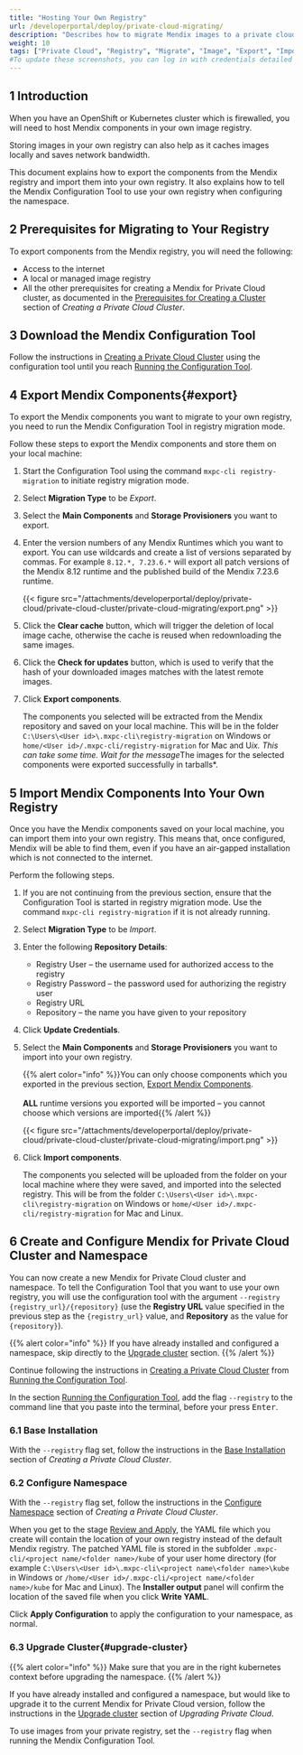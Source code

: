 ```yaml
---
title: "Hosting Your Own Registry"
url: /developerportal/deploy/private-cloud-migrating/
description: "Describes how to migrate Mendix images to a private cloud registry"
weight: 10
tags: ["Private Cloud", "Registry", "Migrate", "Image", "Export", "Import"]
#To update these screenshots, you can log in with credentials detailed in How to Update Screenshots Using Team Apps.
---
```


## 1 Introduction

When you have an OpenShift or Kubernetes cluster which is firewalled, you will need to host Mendix components in your own image registry.

Storing images in your own registry can also help as it caches images locally and saves network bandwidth.

This document explains how to export the components from the Mendix registry and import them into your own registry. It also explains how to tell the Mendix Configuration Tool to use your own registry when configuring the namespace.

## 2 Prerequisites for Migrating to Your Registry

To export components from the Mendix registry, you will need the following:

* Access to the internet
* A local or managed image registry
* All the other prerequisites for creating a Mendix for Private Cloud cluster, as documented in the [Prerequisites for Creating a Cluster](/developerportal/deploy/private-cloud-cluster/#prerequisites) section of *Creating a Private Cloud Cluster*.

## 3 Download the Mendix Configuration Tool

Follow the instructions in [Creating a Private Cloud Cluster](/developerportal/deploy/private-cloud-cluster/) using the configuration tool until you reach [Running the Configuration Tool](/developerportal/deploy/private-cloud-cluster/#running-the-tool).

## 4 Export Mendix Components{#export}

To export the Mendix components you want to migrate to your own registry, you need to run the Mendix Configuration Tool in registry migration mode.

Follow these steps to export the Mendix components and store them on your local machine:

1. Start the Configuration Tool using the command `mxpc-cli registry-migration` to initiate registry migration mode.
2. Select **Migration Type** to be *Export*.
3. Select the **Main Components** and **Storage Provisioners** you want to export.
4. Enter the version numbers of any Mendix Runtimes which you want to export. You can use wildcards and create a list of versions separated by commas. For example `8.12.*, 7.23.6.*` will export all patch versions of the Mendix 8.12 runtime and the published build of the Mendix 7.23.6 runtime.

    {{< figure src="/attachments/developerportal/deploy/private-cloud/private-cloud-cluster/private-cloud-migrating/export.png" >}}

5. Click the **Clear cache** button, which will trigger the deletion of local image cache, otherwise the cache is reused when redownloading the same images.   
6. Click the **Check for updates** button, which is used to verify that the hash of your downloaded images matches with the latest remote images.  
7. Click **Export components**.

    The components you selected will be extracted from the Mendix repository and saved on your local machine. This will be in the folder `C:\Users\<User id>\.mxpc-cli\registry-migration` on Windows or `home/<User id>/.mxpc-cli/registry-migration` for Mac and U*ix. This can take some time. Wait for the message*The images for the selected components were exported successfully in tarballs*.

## 5 Import Mendix Components Into Your Own Registry

Once you have the Mendix components saved on your local machine, you can import them into your own registry. This means that, once configured, Mendix will be able to find them, even if you have an air-gapped installation which is not connected to the internet.

Perform the following steps.

1. If you are not continuing from the previous section, ensure that the Configuration Tool is started in registry migration mode. Use the command `mxpc-cli registry-migration` if it is not already running.
2. Select **Migration Type** to be *Import*.
3. Enter the following **Repository Details**:

    * Registry User – the username used for authorized access to the registry
    * Registry Password – the password used for authorizing the registry user
    * Registry URL
    * Repository – the name you have given to your repository

4. Click **Update Credentials**. 
5. Select the **Main Components** and **Storage Provisioners** you want to import into your own registry.

    {{% alert color="info" %}}You can only choose components which you exported in the previous section, [Export Mendix Components](#export).<br/><br/>
    **ALL** runtime versions you exported will be imported – you cannot choose which versions are imported{{% /alert %}}

    {{< figure src="/attachments/developerportal/deploy/private-cloud/private-cloud-cluster/private-cloud-migrating/import.png" >}}

6. Click **Import components**.

    The components you selected will be uploaded from the folder on your local machine where they were saved, and imported into the selected registry. This will be from the folder `C:\Users\<User id>\.mxpc-cli\registry-migration` on Windows or `home/<User id>/.mxpc-cli/registry-migration` for Mac and Linux.

## 6 Create and Configure Mendix for Private Cloud Cluster and Namespace

You can now create a new Mendix for Private Cloud cluster and namespace. To tell the Configuration Tool that you want to use your own registry, you will use the configuration tool with the argument `--registry {registry_url}/{repository}` (use the **Registry URL** value specified in the previous step as the `{registry_url}` value, and **Repository** as the value for `{repository}`).

{{% alert color="info" %}}
If you have already installed and configured a namespace, skip directly to the [Upgrade cluster](#upgrade-cluster) section.
{{% /alert %}}

Continue following the instructions in [Creating a Private Cloud Cluster](/developerportal/deploy/private-cloud-cluster/) from [Running the Configuration Tool](/developerportal/deploy/private-cloud-cluster/#running-the-tool).

In the section [Running the Configuration Tool](/developerportal/deploy/private-cloud-cluster/#running-the-tool), add the flag `--registry` to the command line that you paste into the terminal, before your press <kbd>Enter</kbd>.

### 6.1 Base Installation

With the `--registry` flag set, follow the instructions in the [Base Installation](/developerportal/deploy/private-cloud-cluster/#base-installation) section of *Creating a Private Cloud Cluster*.

### 6.2 Configure Namespace

With the `--registry` flag set, follow the instructions in the [Configure Namespace](/developerportal/deploy/private-cloud-cluster/#configure-namespace) section of *Creating a Private Cloud Cluster*.

When you get to the stage [Review and Apply](/developerportal/deploy/private-cloud-cluster/#review-apply), the YAML file which you create will contain the location of your own registry instead of the default Mendix registry. The patched YAML file is stored in the subfolder `.mxpc-cli/<project name/<folder name>/kube` of your user home directory (for example `C:\Users\<User id>\.mxpc-cli\<project name\<folder name>\kube` in Windows or `/home/<User id>/.mxpc-cli/<project name/<folder name>/kube` for Mac and Linux). The **Installer output** panel will confirm the location of the saved file when you click **Write YAML**.

Click **Apply Configuration** to apply the configuration to your namespace, as normal.

### 6.3 Upgrade Cluster{#upgrade-cluster}

{{% alert color="info" %}}
Make sure that you are in the right kubernetes context before upgrading the namespace.
{{% /alert %}}

If you have already installed and configured a namespace, but would like to upgrade it to the current Mendix for Private Cloud version, 
follow the instructions in the [Upgrade cluster](/developerportal/deploy/private-cloud-upgrade-guide/#upgrade-cluster) section of *Upgrading Private Cloud*.

To use images from your private registry, set the `--registry` flag when running the Mendix Configuration Tool.
